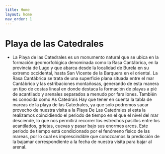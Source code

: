 ```yaml
---
title: Home
layout: home
nav_order: 1
---
```


# Playa de las Catedrales
- La Playa de las Catedrales es un monumento natural que se ubica en la formación geomorfológica denominada como la Rasa Cantábrica, en la provincia de Lugo y que abarca desde la localidad de Burela en su extremo occidental, hasta San Vicente de la Barquera en el oriental. La Rasa Cantábrica se trata de una superficie plana situada entre el mar Cantábrico y las estribaciones montañosas, generando de esta manera un tipo de costas lineal en donde destaca la formación de playas a pié de acantilado y arenales separados a menudo por farallones. También es conocida como As Catedrais
Hay que tener en cuenta la tabla de mareas de la playa de las Catedrales, ya que solo podremos sacar provecho de nuestra visita a la Playa De Las Catedrales si esta la realizamos coincidiendo el periodo de tiempo en el que el nivel del mar desciende, lo que nos permitirá recorrer los estrechos pasillos entre los acantilados, grietas, cuevas y pasar bajo sus enormes arcos. Este periodo de tiempo está condicionado por el fenómeno físico de las mareas, por lo cual es imprescindible que conozcamos la predicción de la bajamar correspondiente a la fecha de nuestra visita para bajar al arenal.
